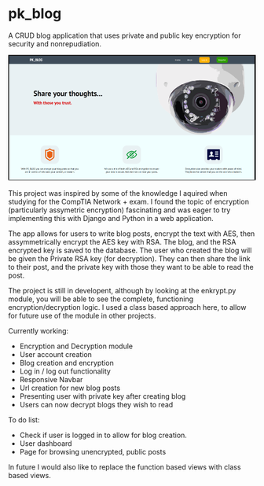 # pk_blog
A CRUD blog application that uses private and public key encryption for security and nonrepudiation.

<img src="screenshots/home.png" alt="Project Homepage" title="PK_BLOG">

This project was inspired by some of the knowledge I aquired when studying for the CompTIA Network + exam. I found the topic of encryption (particularly assymetric encryption) fascinating and was eager to try implementing this with Django and Python in a web application.

The app allows for users to write blog posts, encrypt the text with AES, then assymmetrically encrypt the AES key with RSA.
The blog, and the RSA encrypted key is saved to the database. The user who created the blog will be given the Private RSA key (for decryption). They can then share the link to their post, and the private key with those they want to be able to read the post.

The project is still in developent, although by looking at the enkrypt.py module, you will be able to see the complete, functioning encryption/decryption logic. I used a class based approach here, to allow for future use of the module in other projects.

Currently working:

- Encryption and Decryption module
- User account creation
- Blog creation and encryption
- Log in / log out functionality
- Responsive Navbar
- Url creation for new blog posts
- Presenting user with private key after creating blog
- Users can now decrypt blogs they wish to read 

To do list:
- Check if user is logged in to allow for blog creation.
- User dashboard
- Page for browsing unencrypted, public posts


In future I would also like to replace the function based views with class based views.
